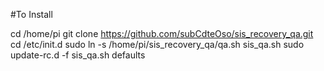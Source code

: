 

#To Install

cd /home/pi
git clone https://github.com/subCdteOso/sis_recovery_qa.git
cd /etc/init.d
sudo ln -s /home/pi/sis_recovery_qa/qa.sh sis_qa.sh
sudo update-rc.d -f sis_qa.sh defaults


